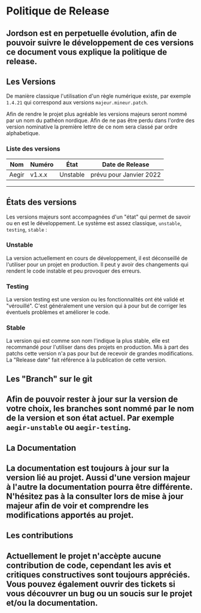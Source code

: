 # Politique de Release

Jordson est en perpetuelle évolution, afin de pouvoir suivre le développement de ces versions ce document vous explique la politique de 
release.
---
## Les Versions

De manière classique l'utilisation d'un règle numérique existe, par exemple `1.4.21` qui correspond aux versions `majeur.mineur.patch`.

Afin de rendre le projet plus agréable les versions majeurs seront nommé par un nom du pathéon nordique. Afin de ne pas être perdu dans 
l'ordre des version nominative la première lettre de ce nom sera classé par ordre alphabetique.

### Liste des versions
| Nom   | Numéro | État     | Date de Release |
|-------|--------|----------|-----------------|
| Aegir | v1.x.x | Unstable | prévu pour Janvier 2022 |
---
## États des versions

Les versions majeurs sont accompagnées d'un "état" qui permet de savoir ou en est le développement. Le système est assez classique, 
`unstable`, `testing`, `stable` :

### Unstable
La version actuellement en cours de développement, il est déconseillé de l'utiliser pour un projet en production. Il peut y avoir des 
changements qui rendent le code instable et peu provoquer des erreurs.

### Testing
La version testing est une version ou les fonctionnalités ont été validé et "vérouillé". C'est généralement une version qui à pour but 
de corriger les éventuels problèmes et améliorer le code.

### Stable
La version qui est comme son nom l'indique la plus stable, elle est recommandé pour l'utiliser dans des projets en production. Mis à 
part des patchs cette version n'a pas pour but de recevoir de grandes modifications. La "Release date" fait référence à la publication 
de cette version.

## Les "Branch" sur le git
Afin de pouvoir rester à jour sur la version de votre choix, les branches sont nommé par le nom de la version et son état actuel. Par 
exemple `aegir-unstable` ou `aegir-testing`.
---
## La Documentation

La documentation est toujours à jour sur la version lié au projet. Aussi d'une version majeur à l'autre la documentation 
pourra être différente. N'hésitez pas à la consulter lors de mise à jour majeur afin de voir et comprendre les modifications apportés au
projet.
---
## Les contributions

Actuellement le projet n'accèpte aucune contribution de code, cependant les avis et critiques constructives sont toujours appréciés. 
Vous pouvez également ouvrir des tickets si vous découvrer un bug ou un soucis sur le projet et/ou la documentation.
---